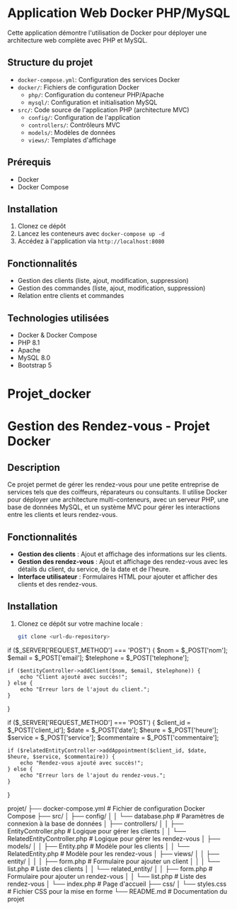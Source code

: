 # Application Web Docker PHP/MySQL

Cette application démontre l'utilisation de Docker pour déployer une architecture web complète avec PHP et MySQL.

## Structure du projet

- `docker-compose.yml`: Configuration des services Docker
- `docker/`: Fichiers de configuration Docker
  - `php/`: Configuration du conteneur PHP/Apache
  - `mysql/`: Configuration et initialisation MySQL
- `src/`: Code source de l'application PHP (architecture MVC)
  - `config/`: Configuration de l'application
  - `controllers/`: Contrôleurs MVC
  - `models/`: Modèles de données
  - `views/`: Templates d'affichage

## Prérequis

- Docker
- Docker Compose

## Installation

1. Clonez ce dépôt
2. Lancez les conteneurs avec `docker-compose up -d`
3. Accédez à l'application via `http://localhost:8080`

## Fonctionnalités

- Gestion des clients (liste, ajout, modification, suppression)
- Gestion des commandes (liste, ajout, modification, suppression)
- Relation entre clients et commandes

## Technologies utilisées

- Docker & Docker Compose
- PHP 8.1
- Apache
- MySQL 8.0
- Bootstrap 5
# Projet_docker




# Gestion des Rendez-vous - Projet Docker

## Description
Ce projet permet de gérer les rendez-vous pour une petite entreprise de services tels que des coiffeurs, réparateurs ou consultants. Il utilise Docker pour déployer une architecture multi-conteneurs, avec un serveur PHP, une base de données MySQL, et un système MVC pour gérer les interactions entre les clients et leurs rendez-vous.

## Fonctionnalités
- **Gestion des clients** : Ajout et affichage des informations sur les clients.
- **Gestion des rendez-vous** : Ajout et affichage des rendez-vous avec les détails du client, du service, de la date et de l'heure.
- **Interface utilisateur** : Formulaires HTML pour ajouter et afficher des clients et des rendez-vous.

## Installation
1. Clonez ce dépôt sur votre machine locale :
   ```bash
   git clone <url-du-repository>


if ($_SERVER['REQUEST_METHOD'] === 'POST') {
    $nom = $_POST['nom'];
    $email = $_POST['email'];
    $telephone = $_POST['telephone'];

    if ($entityController->addClient($nom, $email, $telephone)) {
        echo "Client ajouté avec succès!";
    } else {
        echo "Erreur lors de l'ajout du client.";
    }
}

if ($_SERVER['REQUEST_METHOD'] === 'POST') {
    $client_id = $_POST['client_id'];
    $date = $_POST['date'];
    $heure = $_POST['heure'];
    $service = $_POST['service'];
    $commentaire = $_POST['commentaire'];

    if ($relatedEntityController->addAppointment($client_id, $date, $heure, $service, $commentaire)) {
        echo "Rendez-vous ajouté avec succès!";
    } else {
        echo "Erreur lors de l'ajout du rendez-vous.";
    }
}


projet/
├── docker-compose.yml        # Fichier de configuration Docker Compose
├── src/
│   ├── config/
│   │   └── database.php      # Paramètres de connexion à la base de données
│   ├── controllers/
│   │   ├── EntityController.php   # Logique pour gérer les clients
│   │   └── RelatedEntityController.php   # Logique pour gérer les rendez-vous
│   ├── models/
│   │   ├── Entity.php        # Modèle pour les clients
│   │   └── RelatedEntity.php # Modèle pour les rendez-vous
│   ├── views/
│   │   ├── entity/
│   │   │   ├── form.php      # Formulaire pour ajouter un client
│   │   │   └── list.php      # Liste des clients
│   │   └── related_entity/
│   │       ├── form.php      # Formulaire pour ajouter un rendez-vous
│   │       └── list.php      # Liste des rendez-vous
│   └── index.php             # Page d'accueil
├── css/
│   └── styles.css            # Fichier CSS pour la mise en forme
└── README.md                 # Documentation du projet
